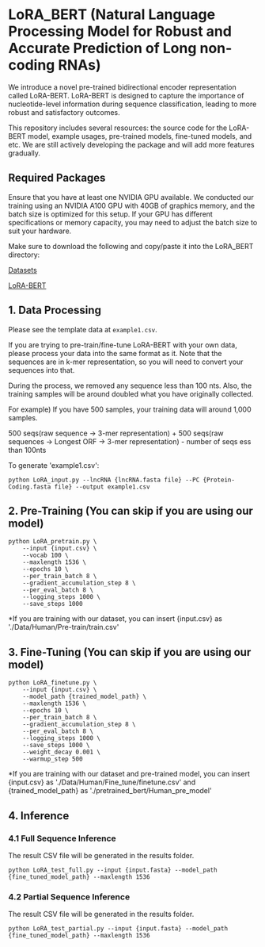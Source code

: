 # LoRA_BERT (Natural Language Processing Model for Robust and Accurate Prediction of Long non-coding RNAs)
We introduce a novel pre-trained bidirectional encoder representation called LoRA-BERT. LoRA-BERT is designed to capture the importance of nucleotide-level information during sequence classification, leading to more robust and satisfactory outcomes.

This repository includes several resources: the source code for the LoRA-BERT model, example usages, pre-trained models, fine-tuned models, and etc. We are still actively developing the package and will add more features gradually. 

## Required Packages
Ensure that you have at least one NVIDIA GPU available. We conducted our training using an NVIDIA A100 GPU with 40GB of graphics memory, and the batch size is optimized for this setup. If your GPU has different specifications or memory capacity, you may need to adjust the batch size to suit your hardware.

Make sure to download the following and copy/paste it into the LoRA_BERT directory:

[Datasets](https://drive.google.com/file/d/1bOwe_5-6e0KPkJpKDHdZ1kv1x5NsLIQ9/view?usp=sharing)

[LoRA-BERT](https://drive.google.com/file/d/1cRllgQu3G3qQagj3sLzsa2uOxMWgegS4/view?usp=sharing)


## 1. Data Processing
Please see the template data at `example1.csv`. 

If you are trying to pre-train/fine-tune LoRA-BERT with your own data, please process your data into the same format as it. Note that the sequences are in k-mer representation, so you will need to convert your sequences into that. 

During the process, we removed any sequence less than 100 nts.
Also, the training samples will be around doubled what you have originally collected.   

For example) If you have 500 samples, your training data will around 1,000 samples.

500 seqs(raw sequence -> 3-mer representation) + 500 seqs(raw sequences -> Longest ORF -> 3-mer representation) - number of seqs ess than 100nts

To generate 'example1.csv':

```
python LoRA_input.py --lncRNA {lncRNA.fasta file} --PC {Protein-Coding.fasta file} --output example1.csv
```

## 2. Pre-Training (You can skip if you are using our model)
```
python LoRA_pretrain.py \
    --input {input.csv} \
    --vocab 100 \
    --maxlength 1536 \
    --epochs 10 \
    --per_train_batch 8 \
    --gradient_accumulation_step 8 \
    --per_eval_batch 8 \
    --logging_steps 1000 \
    --save_steps 1000
```
*If you are training with our dataset, you can insert {input.csv} as './Data/Human/Pre-train/train.csv'

## 3. Fine-Tuning (You can skip if you are using our model)
```
python LoRA_finetune.py \
    --input {input.csv} \
    --model_path {trained_model_path} \
    --maxlength 1536 \
    --epochs 10 \
    --per_train_batch 8 \
    --gradient_accumulation_step 8 \
    --per_eval_batch 8 \
    --logging_steps 1000 \
    --save_steps 1000 \
    --weight_decay 0.001 \
    --warmup_step 500
```
*If you are training with our dataset and pre-trained model, you can insert {input.csv} as './Data/Human/Fine_tune/finetune.csv' and {trained_model_path} as './pretrained_bert/Human_pre_model'

## 4. Inference

### 4.1 Full Sequence Inference
The result CSV file will be generated in the results folder.
```
python LoRA_test_full.py --input {input.fasta} --model_path {fine_tuned_model_path} --maxlength 1536
```

### 4.2 Partial Sequence Inference
The result CSV file will be generated in the results folder.
```
python LoRA_test_partial.py --input {input.fasta} --model_path {fine_tuned_model_path} --maxlength 1536
```
